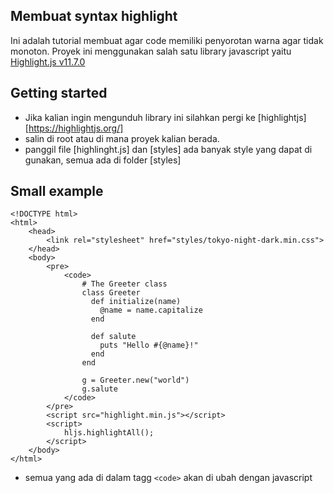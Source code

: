 ## Membuat syntax highlight

Ini adalah tutorial membuat agar code memiliki penyorotan warna agar tidak monoton.
Proyek ini menggunakan salah satu library javascript yaitu [Highlight.js v11.7.0](https://highlightjs.org/)

## Getting started

- Jika kalian ingin mengunduh library ini silahkan pergi ke [highlightjs][https://highlightjs.org/]
- salin di root atau di mana proyek kalian berada.
- panggil file [highlinght.js] dan [styles] ada banyak style yang dapat di gunakan, semua ada di folder [styles]

## Small example

```
<!DOCTYPE html>
<html>
    <head>
        <link rel="stylesheet" href="styles/tokyo-night-dark.min.css">
    </head>
    <body>
        <pre>
            <code>
                # The Greeter class
                class Greeter
                  def initialize(name)
                    @name = name.capitalize
                  end
                
                  def salute
                    puts "Hello #{@name}!"
                  end
                end
                
                g = Greeter.new("world")
                g.salute
            </code>
        </pre>
        <script src="highlight.min.js"></script>
        <script>
            hljs.highlightAll();
        </script>
    </body>
</html>
```

- semua yang ada di dalam tagg ```<code>``` akan di ubah dengan javascript
